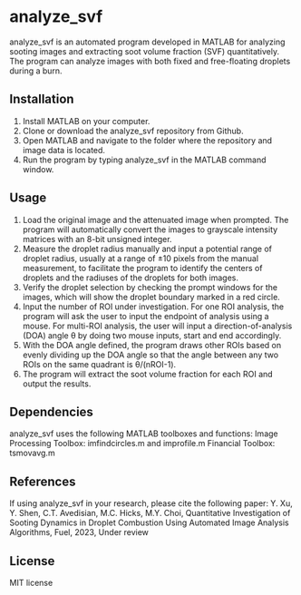 # analyze_svf
analyze_svf is an automated program developed in MATLAB for analyzing sooting images and extracting soot volume fraction (SVF) quantitatively. The program can analyze images with both fixed and free-floating droplets during a burn.

## Installation
1. Install MATLAB on your computer.
2. Clone or download the analyze_svf repository from Github.
3. Open MATLAB and navigate to the folder where the repository and image data is located. 
4. Run the program by typing analyze_svf in the MATLAB command window.

## Usage
1. Load the original image and the attenuated image when prompted. The program will automatically convert the images to grayscale intensity matrices with an 8-bit unsigned integer.
2. Measure the droplet radius manually and input a potential range of droplet radius, usually at a range of ±10 pixels from the manual measurement, to facilitate the program to identify the centers of droplets and the radiuses of the droplets for both images.
3. Verify the droplet selection by checking the prompt windows for the images, which will show the droplet boundary marked in a red circle.
4. Input the number of ROI under investigation. For one ROI analysis, the program will ask the user to input the endpoint of analysis using a mouse. For multi-ROI analysis, the user will input a direction-of-analysis (DOA) angle θ by doing two mouse inputs, start and end accordingly.
5. With the DOA angle defined, the program draws other ROIs based on evenly dividing up the DOA angle so that the angle between any two ROIs on the same quadrant is θ/(nROI-1).
6. The program will extract the soot volume fraction for each ROI and output the results.

## Dependencies
analyze_svf uses the following MATLAB toolboxes and functions:
Image Processing Toolbox: imfindcircles.m and improfile.m
Financial Toolbox: tsmovavg.m

## References
If using analyze_svf in your research, please cite the following paper:
Y. Xu, Y. Shen, C.T. Avedisian, M.C. Hicks, M.Y. Choi, Quantitative Investigation of Sooting Dynamics in Droplet Combustion Using Automated Image Analysis Algorithms, Fuel, 2023, Under review

## License
MIT license
